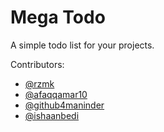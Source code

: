 # Mega Todo

A simple todo list for your projects.

Contributors:

- [@rzmk](https://github.com/rzmk)
- [@afaqqamar10](https://github.com/afaqqamar10)
- [@github4maninder](https://github.com/github4maninder)
- [@ishaanbedi](https://github.com/ishaanbedi)